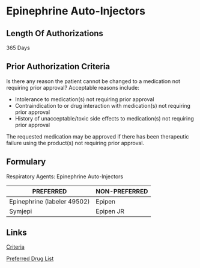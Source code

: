 # Epinephrine Auto-Injectors

## Length Of Authorizations

365 Days

## Prior Authorization Criteria

Is there any reason the patient cannot be changed to a medication not requiring prior approval? Acceptable reasons include:

-   Intolerance to medication(s) not requiring prior approval
-   Contraindication to or drug interaction with medication(s) not requiring prior approval
-   History of unacceptable/toxic side effects to medication(s) not requiring prior approval

The requested medication may be approved if there has been therapeutic failure using the product(s) not requiring prior approval.

## Formulary

Respiratory Agents: Epinephrine Auto-Injectors

| PREFERRED                   | NON-PREFERRED |
|-----------------------------|---------------|
| Epinephrine (labeler 49502) | Epipen        |
| Symjepi                     | Epipen JR     |

## Links

[Criteria](https://pharmacy.medicaid.ohio.gov/sites/default/files/20220415_UPDL_Criteria_FINAL_.pdf#page=89)

[Preferred Drug List](https://pharmacy.medicaid.ohio.gov/sites/default/files/20220701_UPDL_FINAL.pdf#page=29)
